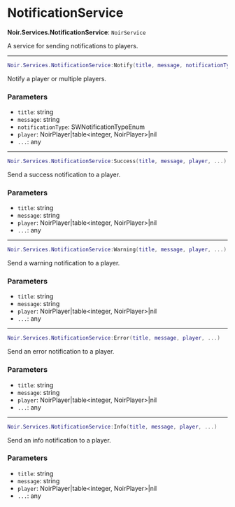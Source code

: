 # NotificationService

**Noir.Services.NotificationService**: `NoirService`

A service for sending notifications to players.

---

```lua
Noir.Services.NotificationService:Notify(title, message, notificationType, player, ...)
```
Notify a player or multiple players.

### Parameters
- `title`: string
- `message`: string
- `notificationType`: SWNotificationTypeEnum
- `player`: NoirPlayer|table<integer, NoirPlayer>|nil
- `...`: any

---

```lua
Noir.Services.NotificationService:Success(title, message, player, ...)
```
Send a success notification to a player.

### Parameters
- `title`: string
- `message`: string
- `player`: NoirPlayer|table<integer, NoirPlayer>|nil
- `...`: any

---

```lua
Noir.Services.NotificationService:Warning(title, message, player, ...)
```
Send a warning notification to a player.

### Parameters
- `title`: string
- `message`: string
- `player`: NoirPlayer|table<integer, NoirPlayer>|nil
- `...`: any

---

```lua
Noir.Services.NotificationService:Error(title, message, player, ...)
```
Send an error notification to a player.

### Parameters
- `title`: string
- `message`: string
- `player`: NoirPlayer|table<integer, NoirPlayer>|nil
- `...`: any

---

```lua
Noir.Services.NotificationService:Info(title, message, player, ...)
```
Send an info notification to a player.

### Parameters
- `title`: string
- `message`: string
- `player`: NoirPlayer|table<integer, NoirPlayer>|nil
- `...`: any